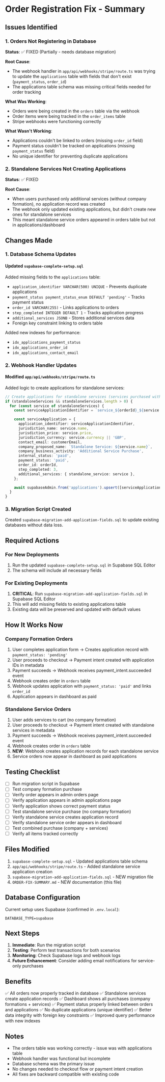 # Order Registration Fix - Summary

## Issues Identified

### 1. **Orders Not Registering in Database**
**Status**: ✅ FIXED (Partially - needs database migration)

**Root Cause**:
- The webhook handler in `app/api/webhooks/stripe/route.ts` was trying to update the `applications` table with fields that don't exist (`payment_status`, `order_id`)
- The applications table schema was missing critical fields needed for order tracking

**What Was Working**:
- Orders were being created in the `orders` table via the webhook
- Order items were being tracked in the `order_items` table
- Stripe webhooks were functioning correctly

**What Wasn't Working**:
- Applications couldn't be linked to orders (missing `order_id` field)
- Payment status couldn't be tracked on applications (missing `payment_status` field)
- No unique identifier for preventing duplicate applications

### 2. **Standalone Services Not Creating Applications**
**Status**: ✅ FIXED

**Root Cause**:
- When users purchased only additional services (without company formation), no application record was created
- The webhook only updated existing applications, but didn't create new ones for standalone services
- This meant standalone service orders appeared in orders table but not in applications/dashboard

## Changes Made

### 1. **Database Schema Updates**

#### Updated `supabase-complete-setup.sql`
Added missing fields to the `applications` table:
- `application_identifier VARCHAR(500) UNIQUE` - Prevents duplicate applications
- `payment_status payment_status_enum DEFAULT 'pending'` - Tracks payment status
- `order_id VARCHAR(255)` - Links applications to orders
- `step_completed INTEGER DEFAULT 1` - Tracks application progress
- `additional_services JSONB` - Stores additional services data
- Foreign key constraint linking to orders table

Added new indexes for performance:
- `idx_applications_payment_status`
- `idx_applications_order_id`
- `idx_applications_contact_email`

### 2. **Webhook Handler Updates**

#### Modified `app/api/webhooks/stripe/route.ts`
Added logic to create applications for standalone services:

```typescript
// Create applications for standalone services (services purchased without company formation)
if (standaloneServices && standaloneServices.length > 0) {
  for (const service of standaloneServices) {
    const serviceApplicationIdentifier = `service_${orderId}_${service.id || service.name.toLowerCase().replace(/[^a-z0-9]/g, '_')}`;

    const serviceApplication = {
      application_identifier: serviceApplicationIdentifier,
      jurisdiction_name: service.name,
      jurisdiction_price: service.price,
      jurisdiction_currency: service.currency || 'GBP',
      contact_email: customerEmail,
      company_proposed_name: `Standalone Service: ${service.name}`,
      company_business_activity: 'Additional Service Purchase',
      internal_status: 'paid',
      payment_status: 'paid',
      order_id: orderId,
      step_completed: 3,
      additional_services: { standalone_service: service },
    };

    await supabaseAdmin.from('applications').upsert([serviceApplication]);
  }
}
```

### 3. **Migration Script Created**

Created `supabase-migration-add-application-fields.sql` to update existing databases without data loss.

## Required Actions

### For New Deployments
1. Run the updated `supabase-complete-setup.sql` in Supabase SQL Editor
2. The schema will include all necessary fields

### For Existing Deployments
1. **CRITICAL**: Run `supabase-migration-add-application-fields.sql` in Supabase SQL Editor
2. This will add missing fields to existing applications table
3. Existing data will be preserved and updated with default values

## How It Works Now

### Company Formation Orders
1. User completes application form → Creates application record with `payment_status: 'pending'`
2. User proceeds to checkout → Payment intent created with application IDs in metadata
3. Payment succeeds → Webhook receives payment_intent.succeeded event
4. Webhook creates order in `orders` table
5. Webhook updates application with `payment_status: 'paid'` and links `order_id`
6. Application appears in dashboard as paid

### Standalone Service Orders
1. User adds services to cart (no company formation)
2. User proceeds to checkout → Payment intent created with standalone services in metadata
3. Payment succeeds → Webhook receives payment_intent.succeeded event
4. Webhook creates order in `orders` table
5. **NEW**: Webhook creates application records for each standalone service
6. Service orders now appear in dashboard as paid applications

## Testing Checklist

- [ ] Run migration script in Supabase
- [ ] Test company formation purchase
- [ ] Verify order appears in admin orders page
- [ ] Verify application appears in admin applications page
- [ ] Verify application shows correct payment status
- [ ] Test standalone service purchase (no company formation)
- [ ] Verify standalone service creates application record
- [ ] Verify standalone service order appears in dashboard
- [ ] Test combined purchase (company + services)
- [ ] Verify all items tracked correctly

## Files Modified

1. `supabase-complete-setup.sql` - Updated applications table schema
2. `app/api/webhooks/stripe/route.ts` - Added standalone service application creation
3. `supabase-migration-add-application-fields.sql` - NEW migration file
4. `ORDER-FIX-SUMMARY.md` - NEW documentation (this file)

## Database Configuration

Current setup uses Supabase (confirmed in `.env.local`):
```
DATABASE_TYPE=supabase
```

## Next Steps

1. **Immediate**: Run the migration script
2. **Testing**: Perform test transactions for both scenarios
3. **Monitoring**: Check Supabase logs and webhook logs
4. **Future Enhancement**: Consider adding email notifications for service-only purchases

## Benefits

✅ All orders now properly tracked in database
✅ Standalone services create application records
✅ Dashboard shows all purchases (company formations + services)
✅ Payment status properly linked between orders and applications
✅ No duplicate applications (unique identifier)
✅ Better data integrity with foreign key constraints
✅ Improved query performance with new indexes

## Notes

- The orders table was working correctly - issue was with applications table
- Webhook handler was functional but incomplete
- Database schema was the primary issue
- No changes needed to checkout flow or payment intent creation
- All fixes are backward compatible with existing code
